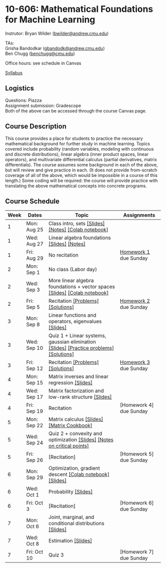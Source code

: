 # 10-606: Mathematical Foundations for Machine Learning

Instrutor: Bryan Wilder (bwilder@andrew.cmu.edu)

TAs: \
Grisha Bandodkar (gbandodk@andrew.cmu.edu)\
Ben Chugg (benchugg@cmu.edu)


Office hours: see schedule in Canvas

[Syllabus](files/syllabus_10606_f2025.pdf)

## Logistics

Questions: Piazza\
Assignment submission: Gradescope\
Both of the above can be accessed through the course Canvas page.

## Course Description
This course provides a place for students to practice the necessary mathematical background for further study in machine learning. Topics covered include probability (random variables, modeling with continuous and discrete distributions), linear algebra (inner product spaces, linear operators), and multivariate differential calculus (partial derivatives, matrix differentials). The course assumes some background in each of the above, but will review and give practice in each. (It does not provide from-scratch coverage of all of the above, which would be impossible in a course of this length.) Some coding will be required: the course will provide practice with translating the above mathematical concepts into concrete programs.

## Course Schedule
| Week | Dates       | Topic                                                                                           | Assignments           |
| ---- | ----------- | ----------------------------------------------------------------------------------------------- | --------------------- |
| 1    | Mon: Aug 25 | Class intro, sets [[Slides]](files/lecture_1.pptx)  [[Notes]](files/lecture_1_sets_notes.pdf) [[Colab notebook]](https://colab.research.google.com/drive/1h7FW-hC8QS3maw_zXN-3DuGEOHlalYr9?usp=sharing)                                                                                |                       |
| 1    | Wed: Aug 27 | Linear algebra foundations [[Slides]](files/lecture_2.pptx) [[Notes]](files/lecture_2_linalg_notes.pdf)                                                                       |                       |
| 1    | Fri: Aug 29 | No recitation                                                                                   | [Homework 1](/files/F25_10606_10607_hw1.pdf) due Sunday |
| 2    | Mon: Sep 1  | No class (Labor day)                                                                            |                       |
| 2    | Wed: Sep 3  | More linear algebra foundations + vector spaces [[Slides]](files/lecture_3.pptx) [[Colab notebook]](https://colab.research.google.com/drive/1Oj8XMUWF5ApnHPU9kObXxmyMsakz6Gmd?usp=sharing)                                                         |                       |
| 2    | Fri: Sep 5  | Recitation [[Problems]](/files/recitation1.pdf) [[Solutions]](/files/recitation1_solns.pdf)                                         | [Homework 2](/files/F25_10606_10607_hw2.pdf) due Sunday |
| 3    | Mon: Sep 8  | Linear functions and operators, eigenvalues [[Slides]](files/lecture_4.pptx)                                                                  |                       |
| 3    | Wed: Sep 10 | Quiz 1 + Linear systems, gaussian elimination [[Slides]](files/lecture_5.pptx) [[Practice problems]](files/F25_10606_Quiz_1_Practice_Problems.pdf) [[Solutions]](files/F25_10606_Quiz_Practice_Problems_Solutions.pdf)                                                      |                       |
| 3    | Fri: Sep 12 | Recitation [[Problems]](/files/recitation2.pdf) [[Solutions]](/files/recitation2_solns.pdf)                                                                                     | [Homework 3](/files/F25_10606_HW3_Template%207.41.18 PM.pdf.pdf) due Sunday |
| 4    | Mon: Sep 15 | Matrix inverses and linear regression [[Slides]](files/lecture_6.pptx)                                               |                       |
| 4    | Wed: Sep 17 | Matrix factorization and low-rank structure [[Slides]](files/lecture_7.pptx)    |                       |
| 4    | Fri: Sep 19 | Recitation                                                                                      | [Homework 4] due Sunday |
| 5    | Mon: Sep 22 | Matrix calculus [[Slides]](files/lecture_8.pptx) [[Matrix Cookbook]](https://www.math.uwaterloo.ca/~hwolkowi/matrixcookbook.pdf)                                                              |                       |
| 5    | Wed: Sep 24 | Quiz 2 + convexity and optimization [[Slides]](files/lecture_9.pptx) [[Notes on critical points]](files/lecture_9_notes.pdf)                                                             |                       |
| 5    | Fri: Sep 26 | [Recitation]                                                                                     | [Homework 5] due Sunday |
| 6    | Mon: Sep 29 | Optimization, gradient descent [[Colab notebook]](https://colab.research.google.com/drive/1Rn5TbWOO-Oc9PLwE_MigG6M_dQPTWQUu?usp=sharing) [[Slides]](files/lecture_10.pptx)                                                                                     |                       |
| 6    | Wed: Oct 1  | Probability [[Slides]](files/lecture_11.pptx)                                                  |                       |
| 6    | Fri: Oct 3  | [Recitation]                                                                                     | [Homework 6] due Sunday |
| 7    | Mon: Oct 6  | Joint, marginal, and conditional distributions [[Slides]](files/lecture_12.pptx)                                               |                       |
| 7    | Wed: Oct 8  | Estimation [[Slides]](files/lecture_13.pptx)                                                     |                       |
| 7    | Fri: Oct 10 | Quiz 3                                                                                          | [Homework 7] due Sunday |

